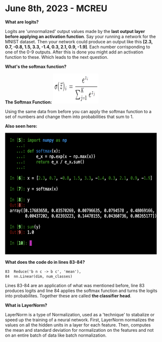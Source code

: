 # June 8th, 2023 - MCREU

__What are logits?__

  Logits are 'unnormalized' output values made by the __last output layer before applying an activation function__. Say your running a network for
  the MNIST dataset. Then your network could produce an output like this __[2.3, 0.7, -0.8, 1.5, 3.3, -1.4, 0.3, 2.1, 0.9, -1.9]__. Each number 
  corrisponding to one of the 0-9 outputs. After this is done you might add an activation function to these. Which leads to the next question.
  
__What's the softmax function?__ 

  __The Softmax Function:__ 
        <img src="image1.png" width="150" height="100">
        
  Using the same data from before you can apply the softmax function to a set of numbers and change them into probabilities that sum to 1.
  
  __Also seen here:__
  
   <img src="image2.png" width="500" height="400">
  
__What does the code do in lines 83-84?__

    83  Reduce('b n c -> b c', 'mean'),
    84  nn.Linear(dim, num_classes)
        
  Lines 83-84 are an application of what was mentioned before, line 83 produces logits and line 84 applies the softmax function and turns the logits
  into probabilites. Together these are called __the classifier head__.
  
__What is LayerNorm?__

   LayerNorm is a type of Normalization, used as a 'technique' to stabalize or speed up the training of a neural network. First, LayerNorm normalizes the        values on all the hidden units in a layer for each feature. Then, computes the mean and standard deviation for normalization on the features and not 
   on an entire batch of data like batch normalization.
  
  